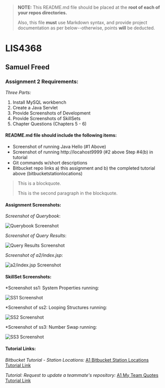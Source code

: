 > **NOTE:** This README.md file should be placed at the **root of each of your repos directories.**
>
>Also, this file **must** use Markdown syntax, and provide project documentation as per below--otherwise, points **will** be deducted.
>

# LIS4368

## Samuel Freed

### Assignment 2 Requirements:

*Three Parts:*

1. Install MySQL workbench
2. Create a Java Servlet
3. Provide Screenshots of Development
4. Provide Screenshots of SkillSets
5. Chapter Questions (Chapters 5 - 6)

#### README.md file should include the following items:

* Screenshot of running Java Hello (#1 Above)
* Screenshot of running http://locahost9999 (#2 above Step #4(b) in tutorial
* Git commands w/short descriptions
* Bitbucket repo links a) this assignment and b) the completed tutorial above (bitbucketstationlocations)

> This is a blockquote.
> 
> This is the second paragraph in the blockquote.
>

#### Assignment Screenshots:

*Screenshot of Querybook*:

![Querybook Screenshot](img/querybook.png)

*Screenshot of Query Results*:

![Query Results Screenshot](img/query_result.png)

*Screenshot of a2/index.jsp*:

![a2/index.jsp  Screenshot](img/index.png)

#### SkillSet Screenshots:

*Screenshot ss1: System Properties running:

![SS1 Screenshot](img/ss1.png)

*Screenshot of ss2: Looping Structures running:

![SS2 Screenshot](img/ss2.png)

*Screenshot of ss3:	Number Swap running:

![SS3 Screenshot](img/ss3.png)

#### Tutorial Links:

*Bitbucket Tutorial - Station Locations:*
[A1 Bitbucket Station Locations Tutorial Link](https://bitbucket.org/username/bitbucketstationlocations/ "Bitbucket Station Locations")

*Tutorial: Request to update a teammate's repository:*
[A1 My Team Quotes Tutorial Link](https://bitbucket.org/username/myteamquotes/ "My Team Quotes Tutorial")
